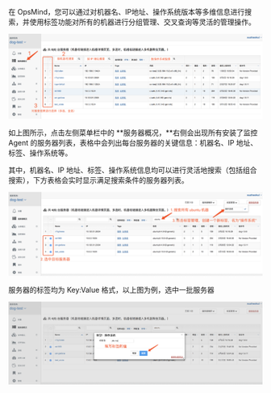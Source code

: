 在 OpsMind，您可以通过对机器名、IP地址、操作系统版本等多维信息进行搜索，并使用标签功能对所有的机器进行分组管理、交叉查询等灵活的管理操作。

![](/assets/import.png)

如上图所示，点击左侧菜单栏中的 **服务器概况，**右侧会出现所有安装了监控 Agent 的服务器列表，表格中会列出每台服务器的关键信息：机器名、IP 地址、标签、操作系统等。

其中，机器名、IP 地址、标签、操作系统信息均可以进行灵活地搜索（包括组合搜索），下方表格会实时显示满足搜索条件的服务器列表。

![](/assets/new-host-label.png)

服务器的标签均为 Key:Value 格式，以上图为例，选中一批服务器







![](/assets/new-host-label-2.png)

